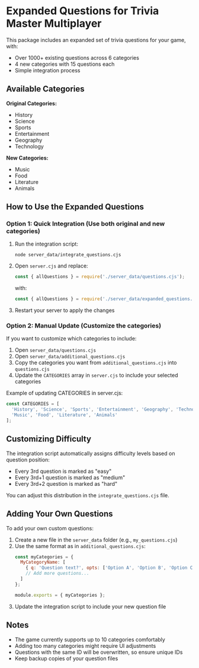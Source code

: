# Expanded Questions for Trivia Master Multiplayer

This package includes an expanded set of trivia questions for your game, with:

- Over 1000+ existing questions across 6 categories
- 4 new categories with 15 questions each
- Simple integration process

## Available Categories

**Original Categories:**
- History
- Science
- Sports
- Entertainment
- Geography
- Technology

**New Categories:**
- Music
- Food
- Literature
- Animals

## How to Use the Expanded Questions

### Option 1: Quick Integration (Use both original and new categories)

1. Run the integration script:
   ```
   node server_data/integrate_questions.cjs
   ```

2. Open `server.cjs` and replace:
   ```javascript
   const { allQuestions } = require('./server_data/questions.cjs');
   ```
   with:
   ```javascript
   const { allQuestions } = require('./server_data/expanded_questions.cjs');
   ```

3. Restart your server to apply the changes

### Option 2: Manual Update (Customize the categories)

If you want to customize which categories to include:

1. Open `server_data/questions.cjs` 
2. Open `server_data/additional_questions.cjs`
3. Copy the categories you want from `additional_questions.cjs` into `questions.cjs`
4. Update the `CATEGORIES` array in `server.cjs` to include your selected categories

Example of updating CATEGORIES in server.cjs:
```javascript
const CATEGORIES = [
  'History', 'Science', 'Sports', 'Entertainment', 'Geography', 'Technology',
  'Music', 'Food', 'Literature', 'Animals'
];
```

## Customizing Difficulty

The integration script automatically assigns difficulty levels based on question position:
- Every 3rd question is marked as "easy"
- Every 3rd+1 question is marked as "medium"
- Every 3rd+2 question is marked as "hard"

You can adjust this distribution in the `integrate_questions.cjs` file.

## Adding Your Own Questions

To add your own custom questions:

1. Create a new file in the `server_data` folder (e.g., `my_questions.cjs`)
2. Use the same format as in `additional_questions.cjs`:
   ```javascript
   const myCategories = {
     MyCategoryName: [
       { q: 'Question text?', opts: ['Option A', 'Option B', 'Option C', 'Option D'], correct: 0 },
       // Add more questions...
     ]
   };
   
   module.exports = { myCategories };
   ```
3. Update the integration script to include your new question file

## Notes

- The game currently supports up to 10 categories comfortably
- Adding too many categories might require UI adjustments
- Questions with the same ID will be overwritten, so ensure unique IDs
- Keep backup copies of your question files
